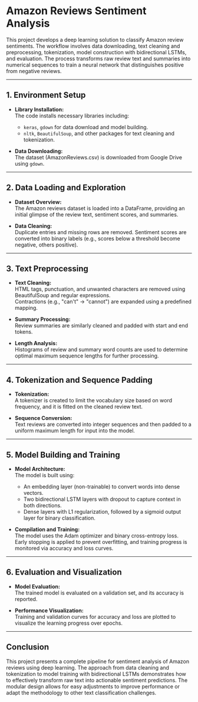 # Amazon Reviews Sentiment Analysis

This project develops a deep learning solution to classify Amazon review sentiments. The workflow involves data downloading, text cleaning and preprocessing, tokenization, model construction with bidirectional LSTMs, and evaluation. The process transforms raw review text and summaries into numerical sequences to train a neural network that distinguishes positive from negative reviews.

---

## 1. Environment Setup

- **Library Installation:**  
  The code installs necessary libraries including:
  - `keras`, `gdown` for data download and model building.
  - `nltk`, `BeautifulSoup`, and other packages for text cleaning and tokenization.
  
- **Data Downloading:**  
  The dataset (AmazonReviews.csv) is downloaded from Google Drive using `gdown`.

---

## 2. Data Loading and Exploration

- **Dataset Overview:**  
  The Amazon reviews dataset is loaded into a DataFrame, providing an initial glimpse of the review text, sentiment scores, and summaries.
  
- **Data Cleaning:**  
  Duplicate entries and missing rows are removed. Sentiment scores are converted into binary labels (e.g., scores below a threshold become negative, others positive).

---

## 3. Text Preprocessing

- **Text Cleaning:**  
  HTML tags, punctuation, and unwanted characters are removed using BeautifulSoup and regular expressions.  
  Contractions (e.g., "can't" → "cannot") are expanded using a predefined mapping.
  
- **Summary Processing:**  
  Review summaries are similarly cleaned and padded with start and end tokens.
  
- **Length Analysis:**  
  Histograms of review and summary word counts are used to determine optimal maximum sequence lengths for further processing.

---

## 4. Tokenization and Sequence Padding

- **Tokenization:**  
  A tokenizer is created to limit the vocabulary size based on word frequency, and it is fitted on the cleaned review text.
  
- **Sequence Conversion:**  
  Text reviews are converted into integer sequences and then padded to a uniform maximum length for input into the model.

---

## 5. Model Building and Training

- **Model Architecture:**  
  The model is built using:
  - An embedding layer (non-trainable) to convert words into dense vectors.
  - Two bidirectional LSTM layers with dropout to capture context in both directions.
  - Dense layers with L1 regularization, followed by a sigmoid output layer for binary classification.
  
- **Compilation and Training:**  
  The model uses the Adam optimizer and binary cross-entropy loss. Early stopping is applied to prevent overfitting, and training progress is monitored via accuracy and loss curves.

---

## 6. Evaluation and Visualization

- **Model Evaluation:**  
  The trained model is evaluated on a validation set, and its accuracy is reported.
  
- **Performance Visualization:**  
  Training and validation curves for accuracy and loss are plotted to visualize the learning progress over epochs.

---

## Conclusion

This project presents a complete pipeline for sentiment analysis of Amazon reviews using deep learning. The approach from data cleaning and tokenization to model training with bidirectional LSTMs demonstrates how to effectively transform raw text into actionable sentiment predictions. The modular design allows for easy adjustments to improve performance or adapt the methodology to other text classification challenges.



